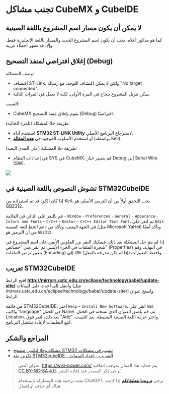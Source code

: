 # تجنب مشاكل CubeMX و CubeIDE

## لا يمكن أن يكون مسار اسم المشروع باللغة الصينية

كما هو مذكور أعلاه، يجب أن يكون اسم المشروع الجديد والمسار باللغة الإنجليزية فقط. وإلا، قد تظهر أخطاء غريبة.

## إغلاق افتراضي لمنفذ التصحيح (Debug) 

وصف المشكلة:

- اكتشاف ST-Link، ولكن لا يمكن اكتشاف اللوحة، مع رسالة "No target connected".
- يمكن تنزيل المشروع بنجاح في المرة الأولى، لكنه لا يعمل في المرات التالية.

السبب:

- CubeMX يقوم بإغلاق منفذ التصحيح (Debug) افتراضيًا.

طريقة حلا المشكلة (للمرة الحالية):

- استخدم أداة **STM32 ST-LINK Utility** لاسترجاع البرنامج الأصلي.
- أو استخدم الأسلوب الموجود في [**هذه المقالة**](https://www.jianshu.com/p/cea16b641c3d) (بواسطة Keil).

طريقة حلا المشكلة (على المدى البعيد):

- في إعدادات النظام SYS في CubeMX، قم بتغيير خيار Debug إلى Serial Wire (SW).

![](https://img.wiki-power.com/d/wiki-media/img/20200531162352.jpg)

## تشوش النصوص باللغة الصينية في STM32CubeIDE

إذا كان الكود قد تم استيراده من Keil، يجب التحقق أولاً من أن الترميز الأصلي هو GB2312.

قم بالنقر على التالي في القائمة - `Window` - `Preferences` - `General` - `Apperance` - `Colors and Fonts` - `C/C++` - `Editor` - `C/C++ Editor Text Font`، ثم انقر على `Edit` في الجهة اليمنى، وتأكد من دعم الخط للغة الصينية (مثل Microsoft YaHei) وتأكد أيضًا من أن الترميز هو `GB2312`.

إذا لم يتم حل المشكلة بعد ذلك، فيمكنك النقر بزر الماوس الأيمن على اسم المشروع في شجرة الملفات في الجزء الأيسر، ثم انقر على "خصائص" (Properties) في النهاية، وقم بتغيير ترميز الملفات (Encoding) إلى `GBK` (إذا لم تكن مدرجة بالفعل) واحفظ التغييرات.

## تعريب STM32CubeIDE

افتح الرابط **<http://mirrors.ustc.edu.cn/eclipse/technology/babel/update-site/>** وانتقل إلى أحدث دليل للبيانات (مثل mirrors.ustc.edu.cn/eclipse/technology/babel/update-site/) وانسخ عنوان الرابط.

من قائمة STM32CubeIDE، اختر `Help` - `Install New Software`، انقر على `Add` واكتب "language" في الحقل Name. ثم، قم بلصق العنوان الذي نسخته في الحقل Location. بعد ذلك، انقر فوق "Add" واختر حزمة اللغة الصينية البسيطة. بعد التثبيت، اتبع التعليمات لإعادة تشغيل البرنامج.

## المراجع والشكر

- [مشكلة وحلا لتكوين مصحح STM32 تسبب في مشكلات](https://www.jianshu.com/p/cea16b641c3d)
- [تكوين بيئة STM32cubeIDE - التعريب - إعداد السمات](https://blog.csdn.net/wct3344142/article/details/104142863)

> عنوان النص: <https://wiki-power.com/>
> يتم حماية هذا المقال بموجب اتفاقية [CC BY-NC-SA 4.0](https://creativecommons.org/licenses/by/4.0/deed.zh)، يُرجى ذكر المصدر عند إعادة النشر.

> تمت ترجمة هذه المشاركة باستخدام ChatGPT، يرجى [**تزويدنا بتعليقاتكم**](https://github.com/linyuxuanlin/Wiki_MkDocs/issues/new) إذا كانت هناك أي حذف أو إهمال.